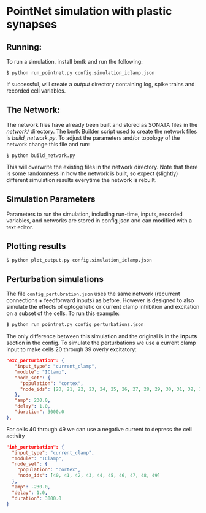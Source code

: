 # PointNet simulation with plastic synapses


## Running:
To run a simulation, install bmtk and run the following:
```
$ python run_pointnet.py config.simulation_iclamp.json
```
If successful, will create a *output* directory containing log, spike trains and recorded cell variables.

## The Network:
The network files have already been built and stored as SONATA files in the *network/* directory. The bmtk Builder
script used to create the network files is *build_network.py*. To adjust the parameters and/or topology of the network
change this file and run:
```
$ python build_network.py
```
This will overwrite the existing files in the network directory. Note that there is some randomness in how the network
is built, so expect (slightly) different simulation results everytime the network is rebuilt.

## Simulation Parameters
Parameters to run the simulation, including run-time, inputs, recorded variables, and networks are stored in config.json
and can modified with a text editor.

## Plotting results
```
$ python plot_output.py config.simulation_iclamp.json
```

## Perturbation simulations
The file ```config_pertubration.json``` uses the same network (recurrent connections + feedforward inputs) as before. However
is designed to also simulate the effects of optogenetic or current clamp inhibition and excitation on a subset of the cells. 
To run this example:
```bash
$ python run_pointnet.py config_perturbations.json
``` 

The only difference between this simulation and the original is in the **inputs** section in the config. To simulate the 
perturbations we use a current clamp input to make cells 20 through 39 overly excitatory:
```json
"exc_perturbation": {
   "input_type": "current_clamp",
   "module": "IClamp",
   "node_set": {
     "population": "cortex",
     "node_ids": [20, 21, 22, 23, 24, 25, 26, 27, 28, 29, 30, 31, 32, 33, 34, 35, 36, 37, 38, 39]
   },
   "amp": 230.0,
   "delay": 1.0,
   "duration": 3000.0
},
```

For cells 40 through 49 we can use a negative current to depress the cell activity
```json
"inh_perturbation": {
  "input_type": "current_clamp",
  "module": "IClamp",
  "node_set": {
    "population": "cortex",
    "node_ids": [40, 41, 42, 43, 44, 45, 46, 47, 48, 49]
  },
  "amp": -230.0,
  "delay": 1.0,
  "duration": 3000.0
}
```
